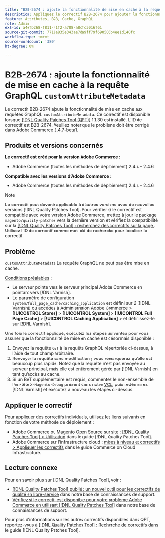 ```yaml
---
title: "B2B-2674 : ajoute la fonctionnalité de mise en cache à la requête personnaliséeAttributeMetadata GraphQL"
description: Appliquez le correctif B2B-2674 pour ajouter la fonctionnalité de mise en cache à la requête GraphQL customAttributeMetadata .
feature: Attributes, B2B, Cache, GraphQL
role: Admin
exl-id: a4efb268-f811-41f2-a788-a8cfc3016f61
source-git-commit: 7718a835e343ae7da9ff79f690503b4ee1d140fc
workflow-type: tm+mt
source-wordcount: '380'
ht-degree: 0%

---
```


# B2B-2674 : ajoute la fonctionnalité de mise en cache à la requête GraphQL `customAttributeMetadata`

Le correctif B2B-2674 ajoute la fonctionnalité de mise en cache aux requêtes GraphQL `customAttributeMetadata`. Ce correctif est disponible lorsque [[!DNL Quality Patches Tool (QPT)]](/help/announcements/adobe-commerce-announcements/magento-quality-patches-released-new-tool-to-self-serve-quality-patches.md) 1.1.30 est installé. L’ID de correctif est B2B-2674. Veuillez noter que le problème doit être corrigé dans Adobe Commerce 2.4.7-beta1.

## Produits et versions concernés

**Le correctif est créé pour la version Adobe Commerce :**

* Adobe Commerce (toutes les méthodes de déploiement) 2.4.4 - 2.4.6

**Compatible avec les versions d’Adobe Commerce :**

* Adobe Commerce (toutes les méthodes de déploiement) 2.4.4 - 2.4.6

>[!NOTE]
>
>Le correctif peut devenir applicable à d’autres versions avec de nouvelles versions [!DNL Quality Patches Tool]. Pour vérifier si le correctif est compatible avec votre version Adobe Commerce, mettez à jour le package `magento/quality-patches` vers la dernière version et vérifiez la compatibilité sur la [[!DNL Quality Patches Tool] : recherchez des correctifs sur la page ](https://experienceleague.adobe.com/tools/commerce-quality-patches/index.html?lang=fr). Utilisez l’ID de correctif comme mot-clé de recherche pour localiser le correctif.

## Problème

`customAttributeMetadata` La requête GraphQL ne peut pas être mise en cache.

<u>Conditions préalables</u> :

* Le serveur pointe vers le serveur principal Adobe Commerce en pointant vers [!DNL Varnish].
* Le paramètre de configuration `system/full_page_cache/caching_application` est défini sur *2* ([!DNL Varnish]) ou accédez à Administration Adobe Commerce > **[!UICONTROL Stores]** > **[!UICONTROL System]** > **[!UICONTROL Full Page Cache]** > **[!UICONTROL Caching Application]** > et définissez-le sur [!DNL Varnish].

Une fois le correctif appliqué, exécutez les étapes suivantes pour vous assurer que la fonctionnalité de mise en cache est désormais disponible :

1. Envoyez la requête `GET` à la requête GraphQL répertoriée ci-dessus, à l’aide de tout champ arbitraire.
1. Renvoyer la requête sans modification ; vous remarquerez qu’elle est beaucoup plus rapide. Notez que la requête n’est pas envoyée au serveur principal, mais elle est entièrement gérée par [!DNL Varnish] en tant qu’accès au cache.
1. Si un BAT supplémentaire est requis, commentez le non-ensemble de l’en-tête `X-Magento-Debug` présent dans notre [VCL](https://github.com/magento/magento2/blob/2.4-develop/app/code/Magento/PageCache/etc/varnish6.vcl#L239), puis redémarrez [!DNL Varnish] et exécutez à nouveau les étapes ci-dessus.

## Appliquer le correctif

Pour appliquer des correctifs individuels, utilisez les liens suivants en fonction de votre méthode de déploiement :

* Adobe Commerce ou Magento Open Source sur site : [[!DNL Quality Patches Tool] > Utilisation](https://experienceleague.adobe.com/docs/commerce-operations/tools/quality-patches-tool/usage.html?lang=fr) dans le guide [!DNL Quality Patches Tool].
* Adobe Commerce sur l’infrastructure cloud : [mises à niveau et correctifs > Appliquer les correctifs](https://experienceleague.adobe.com/docs/commerce-cloud-service/user-guide/develop/upgrade/apply-patches.html?lang=fr) dans le guide Commerce on Cloud Infrastructure.

## Lecture connexe

Pour en savoir plus sur [!DNL Quality Patches Tool], voir :

* [[!DNL Quality Patches Tool] publié : un nouvel outil pour les correctifs de qualité en libre-service](/help/announcements/adobe-commerce-announcements/magento-quality-patches-released-new-tool-to-self-serve-quality-patches.md) dans notre base de connaissances de support.
* [Vérifiez si le correctif est disponible pour votre problème Adobe Commerce en utilisant  [!DNL Quality Patches Tool]](/help/support-tools/patches-available-in-qpt-tool/check-patch-for-magento-issue-with-magento-quality-patches.md) dans notre base de connaissances de support.

Pour plus d&#39;informations sur les autres correctifs disponibles dans QPT, reportez-vous à [[!DNL Quality Patches Tool] : Recherche de correctifs](https://experienceleague.adobe.com/tools/commerce-quality-patches/index.html?lang=fr) dans le guide [!DNL Quality Patches Tool].
